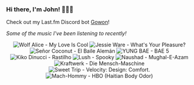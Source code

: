 ### Hi there, I'm John! 🏄🏻‍♂️

Check out my Last.fm Discord bot [Gowon](http://gowon.ca)!

_Some of the music I've been listening to recently!_


<!-- lastfm -->
<p align="center"><img src="https://lastfm.freetls.fastly.net/i/u/64s/045ea4dff9234bb4cb511d89f2c93655.jpg" title="Wolf Alice - My Love Is Cool"> <img src="https://lastfm.freetls.fastly.net/i/u/64s/1efdf5b6ba52459efb7a4a3f60b0d2a8.jpg" title="Jessie Ware - What's Your Pleasure?"> <img src="https://lastfm.freetls.fastly.net/i/u/64s/a154f21ce079bb062ffcdeea73d0a2f0.jpg" title="Señor Coconut - El Baile Alemán"> <img src="https://lastfm.freetls.fastly.net/i/u/64s/12c4e87f0edd9c33ad0c015b2d057d28.jpg" title="YUNG BAE - BAE 5"> <img src="https://lastfm.freetls.fastly.net/i/u/64s/1dc3e799d0d2a1dd97cfe4ba81327bce.jpg" title="Kiko Dinucci - Rastilho"> <img src="https://lastfm.freetls.fastly.net/i/u/64s/6a26b676d5f0ca525b510a184d7fcd95.png" title="Lush - Spooky"> <img src="https://lastfm.freetls.fastly.net/i/u/64s/241cb06b18c84451b94edb3116cfa89a.jpg" title="Naushad - Mughal-E-Azam"> <img src="https://lastfm.freetls.fastly.net/i/u/64s/97d4eb2dc5174af38b35ac6ae575d62d.png" title="Kraftwerk - Die Mensch-Maschine"> <img src="https://lastfm.freetls.fastly.net/i/u/64s/81bd24fdd7b82970ddb964d891c54916.png" title="Sweet Trip - Velocity: Design: Comfort."> <img src="https://lastfm.freetls.fastly.net/i/u/64s/8d3b4dd70a52bfda1712c6563c95c385.jpg" title="Mach-Hommy - HBO (Haitian Body Odor)"> </p>
